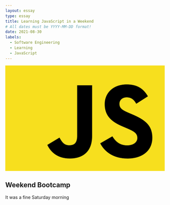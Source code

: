 ```yaml
---
layout: essay
type: essay
title: Learning JavaScript in a Weekend
# All dates must be YYYY-MM-DD format!
date: 2021-08-30
labels:
  - Software Engineering
  - Learning
  - JavaScript
---
```


<img class="ui tiny left circular floated image" src="../images/js.png">

## Weekend Bootcamp
It was a fine Saturday morning 
